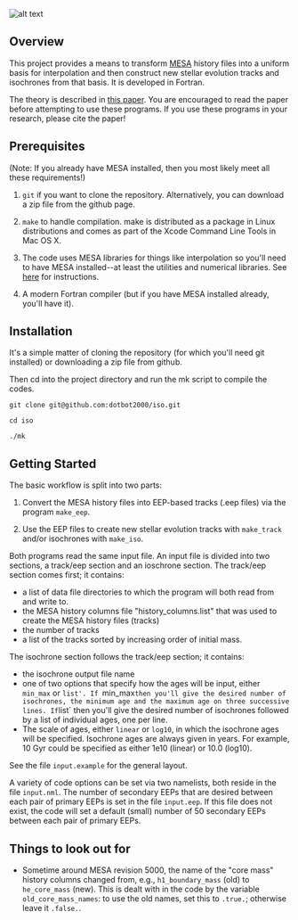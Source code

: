![alt text](https://github.com/dotbot2000/iso/blob/master/plots/iso.png)

## Overview

This project provides a means to transform [MESA](http://mesa.sourceforge.net) history files into a uniform basis for interpolation and then construct new stellar evolution tracks and isochrones from that basis. It is developed in Fortran.

The theory is described in [this paper](http://stacks.iop.org/0067-0049/222/8).  You are encouraged to read the paper before attempting to use these programs. If you use these programs in your research, please cite the paper!

## Prerequisites

(Note: If you already have MESA installed, then you most likely meet all these requirements!)

1. `git` if you want to clone the repository.  Alternatively, you can download a zip file from the github page.

2. `make` to handle compilation.  make is distributed as a package in Linux distributions and comes as part of the Xcode Command Line Tools in Mac OS X.

3. The code uses MESA libraries for things like interpolation so you'll need to have MESA installed--at least the utilities and numerical libraries.  See [here](http://mesa.sourceforge.net/prereqs.html) for instructions.

4. A modern Fortran compiler (but if you have MESA installed already, you'll have it).

## Installation

It's a simple matter of cloning the repository (for which you'll need git installed) or downloading a zip file from github.  

Then cd into the project directory and run the mk script to compile the codes.

```
git clone git@github.com:dotbot2000/iso.git

cd iso

./mk
```

## Getting Started

The basic workflow is split into two parts:

1. Convert the MESA history files into EEP-based tracks (.eep files) via the program `make_eep`.

2. Use the EEP files to create new stellar evolution tracks with `make_track` and/or isochrones with `make_iso`.

Both programs read the same input file. An input file is divided into two sections, a track/eep section and an ioschrone section.  The track/eep section comes first; it contains:
+ a list of data file directories to which the program will both read from and write to.  
+ the MESA history columns file "history_columns.list" that was used to create the MESA history files (tracks)
+ the number of tracks
+ a list of the tracks sorted by increasing order of initial mass.

The isochrone section follows the track/eep section; it contains:
+ the isochrone output file name
+ one of two options that specify how the ages will be input, either `min_max` or `list'.
  If `min_max` then you'll give the desired number of isochrones, the minimum age and the maximum age on three successive lines.
  If `list` then you'll give the desired number of isochrones followed by a list of individual ages, one per line.
+ The scale of ages, either `linear` or `log10`, in which the isochrone ages will be specified. Isochrone ages are always given in years. For example, 10 Gyr could be specified as either 1e10 (linear) or 10.0 (log10).

See the file `input.example` for the general layout.

A variety of code options can be set via two namelists, both reside in the file `input.nml`. The number of secondary EEPs that are desired between each pair of primary EEPs is set in the file `input.eep`. If this file does not exist, the code will set a default (small) number of 50 secondary EEPs between each pair of primary EEPs.



## Things to look out for

* Sometime around MESA revision 5000, the name of the "core mass" history columns changed from, e.g., `h1_boundary_mass` (old) to `he_core_mass` (new). This is dealt with in the code by the variable `old_core_mass_names`: to use the old names, set this to `.true.`; otherwise leave it `.false.`.
